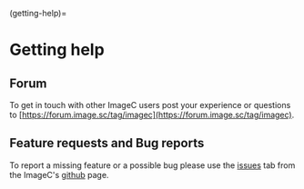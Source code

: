 (getting-help)=
# Getting help

## Forum

To get in touch with other ImageC users post your experience or questions to [https://forum.image.sc/tag/imagec](https://forum.image.sc/tag/imagec).

## Feature requests and Bug reports

To report a missing feature or a possible bug please use the [issues](https://github.com/joda01/imagec/issues) tab from the ImageC's [github](https://github.com/joda01/imagec) page.